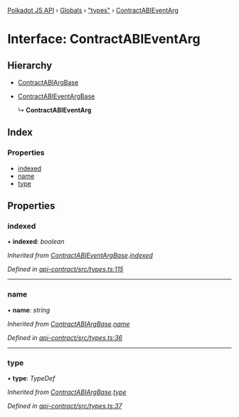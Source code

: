 [Polkadot JS API](../README.md) › [Globals](../globals.md) › ["types"](../modules/_types_.md) › [ContractABIEventArg](_types_.contractabieventarg.md)

# Interface: ContractABIEventArg

## Hierarchy

* [ContractABIArgBase](_types_.contractabiargbase.md)

* [ContractABIEventArgBase](_types_.contractabieventargbase.md)

  ↳ **ContractABIEventArg**

## Index

### Properties

* [indexed](_types_.contractabieventarg.md#indexed)
* [name](_types_.contractabieventarg.md#name)
* [type](_types_.contractabieventarg.md#type)

## Properties

###  indexed

• **indexed**: *boolean*

*Inherited from [ContractABIEventArgBase](_types_.contractabieventargbase.md).[indexed](_types_.contractabieventargbase.md#indexed)*

*Defined in [api-contract/src/types.ts:115](https://github.com/polkadot-js/api/blob/ffa60d1cfa/packages/api-contract/src/types.ts#L115)*

___

###  name

• **name**: *string*

*Inherited from [ContractABIArgBase](_types_.contractabiargbase.md).[name](_types_.contractabiargbase.md#name)*

*Defined in [api-contract/src/types.ts:36](https://github.com/polkadot-js/api/blob/ffa60d1cfa/packages/api-contract/src/types.ts#L36)*

___

###  type

• **type**: *TypeDef*

*Inherited from [ContractABIArgBase](_types_.contractabiargbase.md).[type](_types_.contractabiargbase.md#type)*

*Defined in [api-contract/src/types.ts:37](https://github.com/polkadot-js/api/blob/ffa60d1cfa/packages/api-contract/src/types.ts#L37)*
